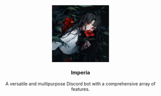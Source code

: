 <h2></h2>

<div align="center">
<img src="https://raw.githubusercontent.com/metanoia-labs/imperia/master/.github/assets/Imperia.png?token=GHSAT0AAAAAACJBEYVRYFQCDZUJKWAJCSYYZOS5ADQ" align="center" width="180px" />

<h3>Imperia</h3>
<p>A versatile and multipurpose Discord bot with a comprehensive array of features.<p>
</div>

